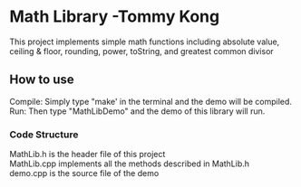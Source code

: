 # Math Library -Tommy Kong
This project implements simple math functions including absolute value, ceiling & floor, rounding, power, toString, and greatest common divisor

## How to use
Compile: Simply type "make' in the terminal and the demo will be compiled.  
Run: Then type "MathLibDemo" and the demo of this library will run.

### Code Structure
MathLib.h is the header file of this project  
MathLib.cpp implements all the methods described in MathLib.h  
demo.cpp is the source file of the demo
